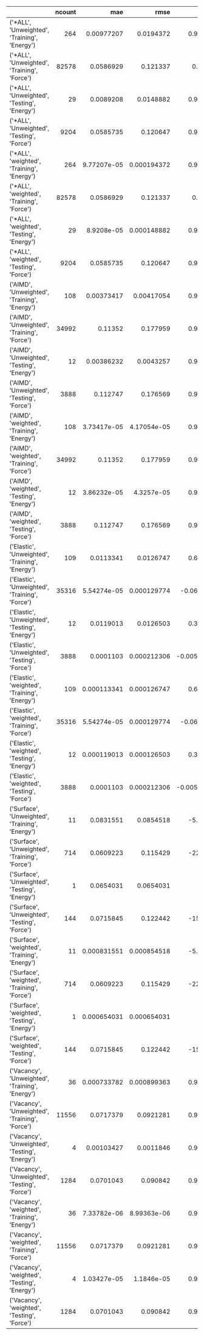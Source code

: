 |                                                 |   ncount |         mae |        rmse |           rsq |
|:------------------------------------------------|---------:|------------:|------------:|--------------:|
| ('*ALL', 'Unweighted', 'Training', 'Energy')    |      264 | 0.00977207  | 0.0194372   |    0.986471   |
| ('*ALL', 'Unweighted', 'Training', 'Force')     |    82578 | 0.0586929   | 0.121337    |    0.97648    |
| ('*ALL', 'Unweighted', 'Testing', 'Energy')     |       29 | 0.0089208   | 0.0148882   |    0.992124   |
| ('*ALL', 'Unweighted', 'Testing', 'Force')      |     9204 | 0.0585735   | 0.120647    |    0.977448   |
| ('*ALL', 'weighted', 'Training', 'Energy')      |      264 | 9.77207e-05 | 0.000194372 |    0.986471   |
| ('*ALL', 'weighted', 'Training', 'Force')       |    82578 | 0.0586929   | 0.121337    |    0.97648    |
| ('*ALL', 'weighted', 'Testing', 'Energy')       |       29 | 8.9208e-05  | 0.000148882 |    0.992124   |
| ('*ALL', 'weighted', 'Testing', 'Force')        |     9204 | 0.0585735   | 0.120647    |    0.977448   |
| ('AIMD', 'Unweighted', 'Training', 'Energy')    |      108 | 0.00373417  | 0.00417054  |    0.999599   |
| ('AIMD', 'Unweighted', 'Training', 'Force')     |    34992 | 0.11352     | 0.177959    |    0.975587   |
| ('AIMD', 'Unweighted', 'Testing', 'Energy')     |       12 | 0.00386232  | 0.0043257   |    0.999562   |
| ('AIMD', 'Unweighted', 'Testing', 'Force')      |     3888 | 0.112747    | 0.176569    |    0.976895   |
| ('AIMD', 'weighted', 'Training', 'Energy')      |      108 | 3.73417e-05 | 4.17054e-05 |    0.999599   |
| ('AIMD', 'weighted', 'Training', 'Force')       |    34992 | 0.11352     | 0.177959    |    0.975587   |
| ('AIMD', 'weighted', 'Testing', 'Energy')       |       12 | 3.86232e-05 | 4.3257e-05  |    0.999562   |
| ('AIMD', 'weighted', 'Testing', 'Force')        |     3888 | 0.112747    | 0.176569    |    0.976895   |
| ('Elastic', 'Unweighted', 'Training', 'Energy') |      109 | 0.0113341   | 0.0126747   |    0.694063   |
| ('Elastic', 'Unweighted', 'Training', 'Force')  |    35316 | 5.54274e-05 | 0.000129774 |   -0.0676128  |
| ('Elastic', 'Unweighted', 'Testing', 'Energy')  |       12 | 0.0119013   | 0.0126503   |    0.371982   |
| ('Elastic', 'Unweighted', 'Testing', 'Force')   |     3888 | 0.0001103   | 0.000212306 |   -0.00558236 |
| ('Elastic', 'weighted', 'Training', 'Energy')   |      109 | 0.000113341 | 0.000126747 |    0.694063   |
| ('Elastic', 'weighted', 'Training', 'Force')    |    35316 | 5.54274e-05 | 0.000129774 |   -0.0676128  |
| ('Elastic', 'weighted', 'Testing', 'Energy')    |       12 | 0.000119013 | 0.000126503 |    0.371982   |
| ('Elastic', 'weighted', 'Testing', 'Force')     |     3888 | 0.0001103   | 0.000212306 |   -0.00558236 |
| ('Surface', 'Unweighted', 'Training', 'Energy') |       11 | 0.0831551   | 0.0854518   |   -5.72899    |
| ('Surface', 'Unweighted', 'Training', 'Force')  |      714 | 0.0609223   | 0.115429    |  -22.5458     |
| ('Surface', 'Unweighted', 'Testing', 'Energy')  |        1 | 0.0654031   | 0.0654031   | -inf          |
| ('Surface', 'Unweighted', 'Testing', 'Force')   |      144 | 0.0715845   | 0.122442    | -156.113      |
| ('Surface', 'weighted', 'Training', 'Energy')   |       11 | 0.000831551 | 0.000854518 |   -5.72899    |
| ('Surface', 'weighted', 'Training', 'Force')    |      714 | 0.0609223   | 0.115429    |  -22.5458     |
| ('Surface', 'weighted', 'Testing', 'Energy')    |        1 | 0.000654031 | 0.000654031 | -inf          |
| ('Surface', 'weighted', 'Testing', 'Force')     |      144 | 0.0715845   | 0.122442    | -156.113      |
| ('Vacancy', 'Unweighted', 'Training', 'Energy') |       36 | 0.000733782 | 0.000899363 |    0.978679   |
| ('Vacancy', 'Unweighted', 'Training', 'Force')  |    11556 | 0.0717379   | 0.0921281   |    0.984422   |
| ('Vacancy', 'Unweighted', 'Testing', 'Energy')  |        4 | 0.00103427  | 0.0011846   |    0.957562   |
| ('Vacancy', 'Unweighted', 'Testing', 'Force')   |     1284 | 0.0701043   | 0.090842    |    0.984737   |
| ('Vacancy', 'weighted', 'Training', 'Energy')   |       36 | 7.33782e-06 | 8.99363e-06 |    0.978679   |
| ('Vacancy', 'weighted', 'Training', 'Force')    |    11556 | 0.0717379   | 0.0921281   |    0.984422   |
| ('Vacancy', 'weighted', 'Testing', 'Energy')    |        4 | 1.03427e-05 | 1.1846e-05  |    0.957562   |
| ('Vacancy', 'weighted', 'Testing', 'Force')     |     1284 | 0.0701043   | 0.090842    |    0.984737   |